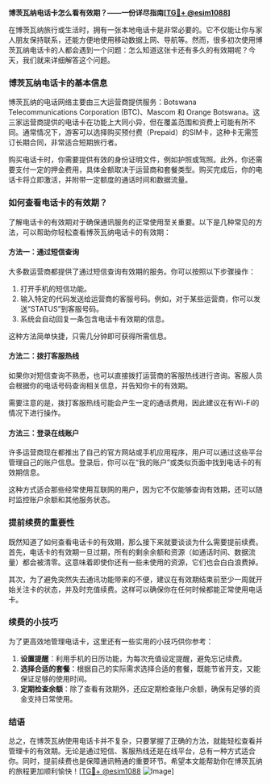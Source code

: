 **博茨瓦纳电话卡怎么看有效期？——一份详尽指南[[TG💪+ @esim1088](https://t.me/s/esim1088)]**

在博茨瓦纳旅行或生活时，拥有一张本地电话卡是非常必要的。它不仅能让你与家人朋友保持联系，还能方便地使用移动数据上网、导航等。然而，很多初次使用博茨瓦纳电话卡的人都会遇到一个问题：怎么知道这张卡还有多久的有效期呢？今天，我们就来详细解答这个问题。

### 博茨瓦纳电话卡的基本信息

博茨瓦纳的电话网络主要由三大运营商提供服务：Botswana Telecommunications Corporation (BTC)、Mascom 和 Orange Botswana。这三家运营商提供的电话卡在功能上大同小异，但在覆盖范围和资费上可能有所不同。通常情况下，游客可以选择购买预付费（Prepaid）的SIM卡，这种卡无需签订长期合同，非常适合短期旅行者。

购买电话卡时，你需要提供有效的身份证明文件，例如护照或驾照。此外，你还需要支付一定的押金费用，具体金额取决于运营商和套餐类型。购买完成后，你的电话卡将立即激活，并附带一定额度的通话时间和数据流量。

### 如何查看电话卡的有效期？

了解电话卡的有效期对于确保通讯服务的正常使用至关重要。以下是几种常见的方法，可以帮助你轻松查看博茨瓦纳电话卡的有效期：

#### 方法一：通过短信查询

大多数运营商都提供了通过短信查询有效期的服务。你可以按照以下步骤操作：

1. 打开手机的短信功能。
2. 输入特定的代码发送给运营商的客服号码。例如，对于某些运营商，你可以发送“STATUS”到客服号码。
3. 系统会自动回复一条包含电话卡有效期的信息。

这种方法简单快捷，只需几分钟即可获得所需信息。

#### 方法二：拨打客服热线

如果你对短信查询不熟悉，也可以直接拨打运营商的客服热线进行咨询。客服人员会根据你的电话号码查询相关信息，并告知你卡的有效期。

需要注意的是，拨打客服热线可能会产生一定的通话费用，因此建议在有Wi-Fi的情况下进行操作。

#### 方法三：登录在线账户

许多运营商现在都推出了自己的官方网站或手机应用程序，用户可以通过这些平台管理自己的账户信息。登录后，你可以在“我的账户”或类似页面中找到电话卡的有效期信息。

这种方式适合那些经常使用互联网的用户，因为它不仅能够查询有效期，还可以随时监控账户余额和其他服务状态。

### 提前续费的重要性

既然知道了如何查看电话卡的有效期，那么接下来就要谈谈为什么需要提前续费。首先，电话卡的有效期一旦过期，所有的剩余余额和资源（如通话时间、数据流量）都会被清零。这意味着即使你还有一些未使用的资源，它们也会白白浪费掉。

其次，为了避免突然失去通讯功能带来的不便，建议在有效期结束前至少一周就开始关注卡的状态，并及时充值续费。这样可以确保你在任何时候都能正常使用电话卡。

### 续费的小技巧

为了更高效地管理电话卡，这里还有一些实用的小技巧供你参考：

1. **设置提醒**：利用手机的日历功能，为每次充值设定提醒，避免忘记续费。
2. **选择合适的套餐**：根据自己的实际需求选择合适的套餐，既能节省开支，又能保证足够的使用时间。
3. **定期检查余额**：除了查看有效期外，还应定期检查账户余额，确保有足够的资金支持日常使用。

### 结语

总之，在博茨瓦纳使用电话卡并不复杂，只要掌握了正确的方法，就能轻松查看并管理卡的有效期。无论是通过短信、客服热线还是在线平台，总有一种方式适合你。同时，提前续费也是保障通讯畅通的重要环节。希望本文能帮助你在博茨瓦纳的旅程更加顺利愉快！[[TG💪+ @esim1088](https://t.me/s/esim1088) ![Image](https://i.postimg.cc/4NQfJmqS/Snipaste-2025-05-13-00-14-12.png)]